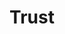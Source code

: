 ---
layout: default
keywords:
comments: false

title: Trust
description: How shadowenv manages authorization

page_nav:
  prev:
    content: Best Practices
    url: /best-practices
  next:
    content: Integration
    url: /integration


---